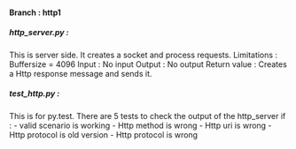<h4>Branch : http1<h4>
<h5>http_server.py :<br\></h5>
    This is server side. It creates a socket and process requests.
    Limitations :
        Buffersize = 4096
    Input    : No input
    Output : No output
    Return value : Creates a Http response message and sends it.
<h5>test_http.py :<br\></h5>
    This is for py.test. There are 5 tests to check the output of the http_server if  :
        - valid scenario is working
        - Http method is wrong
        - Http uri is wrong
        - Http protocol is old version
        - Http protocol is wrong




